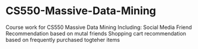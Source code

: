 # CS550-Massive-Data-Mining
Course work for CS550 Massive Data Mining Including:
Social Media Friend Recommendation based on mutal friends
Shopping cart recommendation based on frequently purchased togteher items

